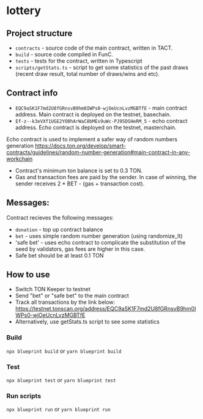 # lottery


## Project structure

-   `contracts` - source code of the main contract, written in TACT.
-   `build` - source code compiled in FunC.
-   `tests` - tests for the contract, written in Typescript
-   `scripts/getStats.ts` - script to get some statistics of the past draws (recent draw result, total number of draws/wins and etc).

## Contract info

- `EQC9aSK1F7md2U8fGRnsvB9hm0IWPs0-wjOeUcnLvzMGBTfE` - main contract address. Main contract is deployed on the testnet, basechain.
- `Ef-z--k3eVXf1UGE2YO0hArWaC8bMEs9uWc-PJ95DSHeRM_5` - echo contract address. Echo contract is deployed on the testnet, masterchain.

Echo contract is used to implement a safer way of random numbers generation 
https://docs.ton.org/develop/smart-contracts/guidelines/random-number-generation#main-contract-in-any-workchain

- Contract's minimum ton balance is set to 0.3 TON.
- Gas and transaction fees are paid by the sender. In case of winning, the sender receives 2 * BET - (gas + transaction cost).

## Messages:
Contract recieves the following messages:
-   `donation` - top up contract balance 
-   `bet` - uses simple random number generation (using randomize_lt) 
-   'safe bet' - uses echo contract to complicate the substitution of the seed by validators, gas fees are higher in this case. 
- Safe bet should be at least 0.1 TON

## How to use

- Switch TON Keeper to testnet
- Send "bet" or "safe bet" to the main contract
- Track all transactions by the link below: 
https://testnet.tonscan.org/address/EQC9aSK1F7md2U8fGRnsvB9hm0IWPs0-wjOeUcnLvzMGBTfE
- Alternatively, use getStats.ts script to see some statistics

### Build

`npx blueprint build` or `yarn blueprint build`

### Test

`npx blueprint test` or `yarn blueprint test`

### Run scripts

`npx blueprint run` or `yarn blueprint run`

